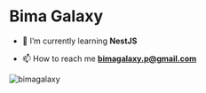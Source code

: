 <h1>Bima Galaxy</h1>

- 🌱 I’m currently learning **NestJS**

- 📫 How to reach me **bimagalaxy.p@gmail.com**

<p><img align="center" src="https://github-readme-stats.vercel.app/api/top-langs?username=bimagalaxy&show_icons=true&locale=en&layout=compact" alt="bimagalaxy" /></p>
